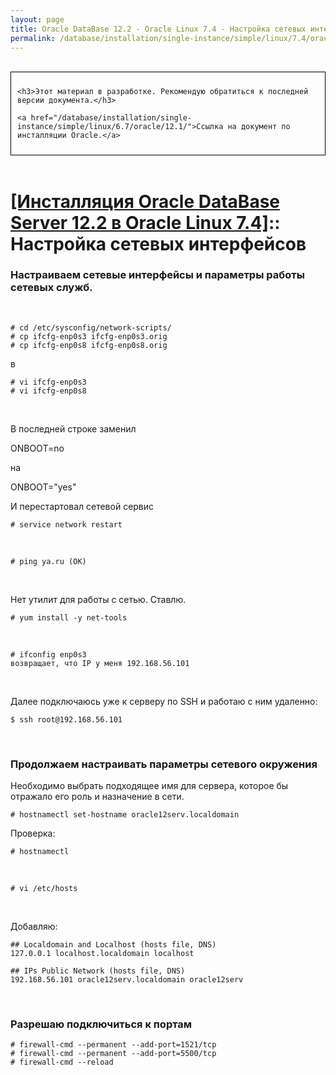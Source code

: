 ```yaml
---
layout: page
title: Oracle DataBase 12.2 - Oracle Linux 7.4 - Настройка сетевых интерфейсов
permalink: /database/installation/single-instance/simple/linux/7.4/oracle/12.2/network-interfaces/
---
```


<br/>

<div style="padding:10px; border:thin solid black;">

	<h3>Этот материал в разработке. Рекомендую обратиться к последней версии документа.</h3>

    <a href="/database/installation/single-instance/simple/linux/6.7/oracle/12.1/">Ссылка на документ по инсталляции Oracle.</a>

</div>

<br/>

# <a href="/database/installation/single-instance/simple/linux/7.4/oracle/12.2/">[Инсталляция Oracle DataBase Server 12.2 в Oracle Linux 7.4]</a>:: Настройка сетевых интерфейсов


### Настраиваем сетевые интерфейсы и параметры работы сетевых служб.


<br/>

    # cd /etc/sysconfig/network-scripts/
    # cp ifcfg-enp0s3 ifcfg-enp0s3.orig
    # cp ifcfg-enp0s8 ifcfg-enp0s8.orig


в

    # vi ifcfg-enp0s3
    # vi ifcfg-enp0s8

<br/>

В последней строке заменил

ONBOOT=no

на

ONBOOT="yes"

И перестартовал сетевой сервис

    # service network restart

<br/>

    # ping ya.ru (OK)

<br/>

Нет утилит для работы с сетью. Ставлю.

    # yum install -y net-tools

<br/>

    # ifconfig enp0s3
    возвращает, что IP у меня 192.168.56.101

<br/>


Далее подключаюсь уже к серверу по SSH и работаю с ним удаленно:

    $ ssh root@192.168.56.101



<br/>

### Продолжаем настраивать параметры сетевого окружения

Необходимо выбрать подходящее имя для сервера, которое бы отражало его роль и назначение в сети.


    # hostnamectl set-hostname oracle12serv.localdomain

Проверка:

    # hostnamectl


<!-- <br/>

    # vi /etc/resolv.conf

<br/>

добавить:

    nameserver 192.168.56.1 -->


<br/>

    # vi /etc/hosts

<br/>

Добавляю:

    ## Localdomain and Localhost (hosts file, DNS)
    127.0.0.1 localhost.localdomain localhost

    ## IPs Public Network (hosts file, DNS)
    192.168.56.101 oracle12serv.localdomain oracle12serv



<br/>

### Разрешаю подключиться к портам

    # firewall-cmd --permanent --add-port=1521/tcp
    # firewall-cmd --permanent --add-port=5500/tcp
    # firewall-cmd --reload
